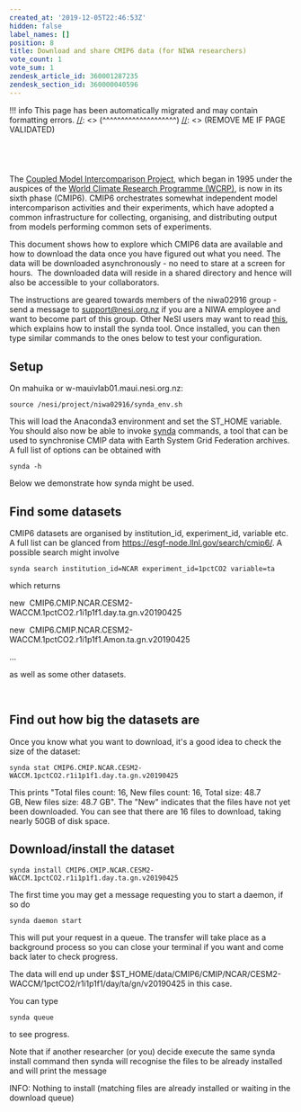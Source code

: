 ```yaml
---
created_at: '2019-12-05T22:46:53Z'
hidden: false
label_names: []
position: 8
title: Download and share CMIP6 data (for NIWA researchers)
vote_count: 1
vote_sum: 1
zendesk_article_id: 360001287235
zendesk_section_id: 360000040596
---
```




[//]: <> (REMOVE ME IF PAGE VALIDATED)
[//]: <> (vvvvvvvvvvvvvvvvvvvv)
!!! info
    This page has been automatically migrated and may contain formatting errors.
[//]: <> (^^^^^^^^^^^^^^^^^^^^)
[//]: <> (REMOVE ME IF PAGE VALIDATED)

##  

The [Coupled Model Intercomparison
Project](https://www.wcrp-climate.org/wgcm-cmip), which began in 1995
under the auspices of the [World Climate Research Programme
(WCRP)](https://www.wcrp-climate.org/about-wcrp/wcrp-overview), is now
in its sixth phase (CMIP6). CMIP6 orchestrates somewhat independent
model intercomparison activities and their experiments, which have
adopted a common infrastructure for collecting, organising, and
distributing output from models performing common sets of experiments.

This document shows how to explore which CMIP6 data are available and
how to download the data once you have figured out what you need. The
data will be downloaded asynchronously - no need to stare at a screen
for hours.  The downloaded data will reside in a shared directory and
hence will also be accessible to your collaborators.

The instructions are geared towards members of the niwa02916 group -
send a message to <support@nesi.org.nz> if you are a NIWA employee and
want to become part of this group. Other NeSI users may want to
read [this](https://support.nesi.org.nz/hc/en-gb/articles/360001208256-Synda),
which explains how to install the synda tool. Once installed, you can
then type similar commands to the ones below to test your configuration.

## Setup

On mahuika or w-mauivlab01.maui.nesi.org.nz:

``` sl
source /nesi/project/niwa02916/synda_env.sh
```

This will load the Anaconda3 environment and set the ST\_HOME variable.
You should also now be able to invoke
[synda](https://support.nesi.org.nz/hc/en-gb/articles/360001208256-Synda)
commands, a tool that can be used to synchronise CMIP data with Earth
System Grid Federation archives. A full list of options can be obtained
with

``` sl
synda -h
```

Below we demonstrate how synda might be used.

## Find some datasets 

CMIP6 datasets are organised by institution\_id, experiment\_id,
variable etc. A full list can be glanced
from <https://esgf-node.llnl.gov/search/cmip6/>. A possible search might
involve

``` sl
synda search institution_id=NCAR experiment_id=1pctCO2 variable=ta
```

which returns

new  CMIP6.CMIP.NCAR.CESM2-WACCM.1pctCO2.r1i1p1f1.day.ta.gn.v20190425

new  CMIP6.CMIP.NCAR.CESM2-WACCM.1pctCO2.r1i1p1f1.Amon.ta.gn.v20190425

...

as well as some other datasets. 

 

## Find out how big the datasets are

Once you know what you want to download, it's a good idea to check the
size of the dataset:

``` sl
synda stat CMIP6.CMIP.NCAR.CESM2-WACCM.1pctCO2.r1i1p1f1.day.ta.gn.v20190425
```

This prints "Total files count: 16, New files count: 16, Total size:
48.7 GB, New files size: 48.7 GB". The "New" indicates that the files
have not yet been downloaded. You can see that there are 16 files to
download, taking nearly 50GB of disk space.

## Download/install the dataset 

``` sl
synda install CMIP6.CMIP.NCAR.CESM2-WACCM.1pctCO2.r1i1p1f1.day.ta.gn.v20190425
```

The first time you may get a message requesting you to start a daemon,
if so do

``` sl
synda daemon start
```

This will put your request in a queue. The transfer will take place as a
background process so you can close your terminal if you want and come
back later to check progress.

The data will end up
under $ST\_HOME/data/CMIP6/CMIP/NCAR/CESM2-WACCM/1pctCO2/r1i1p1f1/day/ta/gn/v20190425
in this case. 

You can type

``` sl
synda queue
```

to see progress.

Note that if another researcher (or you) decide execute the same synda
install command then synda will recognise the files to be already
installed and will print the message

INFO: Nothing to install (matching files are already installed or
waiting in the download queue)

